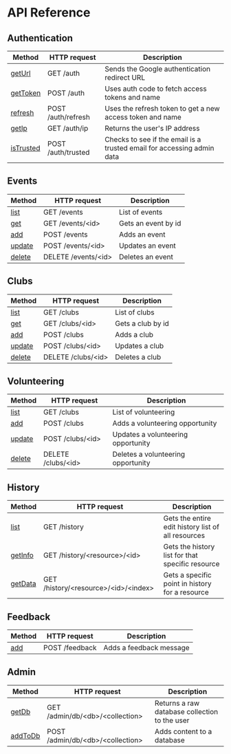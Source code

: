 # API Reference

## Authentication

| Method                                   | HTTP request       | Description                                                            |
| ---------------------------------------- | ------------------ | ---------------------------------------------------------------------- |
| [getUrl](backend/events.md#getUrl)       | GET /auth          | Sends the Google authentication redirect URL                           |
| [getToken](backend/events.md#getToken)   | POST /auth         | Uses auth code to fetch access tokens and name                         |
| [refresh](backend/events.md#refresh)     | POST /auth/refresh | Uses the refresh token to get a new access token and name              |
| [getIp](backend/events.md#getIp)         | GET /auth/ip       | Returns the user's IP address                                          |
| [isTrusted](backend/events.md#isTrusted) | POST /auth/trusted | Checks to see if the email is a trusted email for accessing admin data |

## Events

| Method                             | HTTP request          | Description         |
| ---------------------------------- | --------------------- | ------------------- |
| [list](backend/events.md#list)     | GET /events           | List of events      |
| [get](backend/events.md#get)       | GET /events/\<id\>    | Gets an event by id |
| [add](backend/events.md#add)       | POST /events          | Adds an event       |
| [update](backend/events.md#update) | POST /events/\<id\>   | Updates an event    |
| [delete](backend/events.md#delete) | DELETE /events/\<id\> | Deletes an event    |

## Clubs

| Method                            | HTTP request         | Description       |
| --------------------------------- | -------------------- | ----------------- |
| [list](backend/clubs.md#list)     | GET /clubs           | List of clubs     |
| [get](backend/clubs.md#get)       | GET /clubs/\<id\>    | Gets a club by id |
| [add](backend/clubs.md#add)       | POST /clubs          | Adds a club       |
| [update](backend/clubs.md#update) | POST /clubs/\<id\>   | Updates a club    |
| [delete](backend/clubs.md#delete) | DELETE /clubs/\<id\> | Deletes a club    |

## Volunteering

| Method                            | HTTP request         | Description                        |
| --------------------------------- | -------------------- | ---------------------------------- |
| [list](backend/clubs.md#list)     | GET /clubs           | List of volunteering               |
| [add](backend/clubs.md#add)       | POST /clubs          | Adds a volunteering opportunity    |
| [update](backend/clubs.md#update) | POST /clubs/\<id\>   | Updates a volunteering opportunity |
| [delete](backend/clubs.md#delete) | DELETE /clubs/\<id\> | Deletes a volunteering opportunity |

## History

| Method                                | HTTP request                               | Description                                        |
| ------------------------------------- | ------------------------------------------ | -------------------------------------------------- |
| [list](backend/history.md#list)       | GET /history                               | Gets the entire edit history list of all resources |
| [getInfo](backend/history.md#getInfo) | GET /history/\<resource\>/\<id\>           | Gets the history list for that specific resource   |
| [getData](backend/history.md#getData) | GET /history/\<resource\>/\<id\>/\<index\> | Gets a specific point in history for a resource    |

## Feedback

| Method                         | HTTP request   | Description             |
| ------------------------------ | -------------- | ----------------------- |
| [add](backend/feedback.md#add) | POST /feedback | Adds a feedback message |

## Admin

| Method                              | HTTP request                         | Description                                   |
| ----------------------------------- | ------------------------------------ | --------------------------------------------- |
| [getDb](backend/admin.md#getDb)     | GET /admin/db/\<db\>/\<collection\>  | Returns a raw database collection to the user |
| [addToDb](backend/admin.md#addToDb) | POST /admin/db/\<db\>/\<collection\> | Adds content to a database                    |
